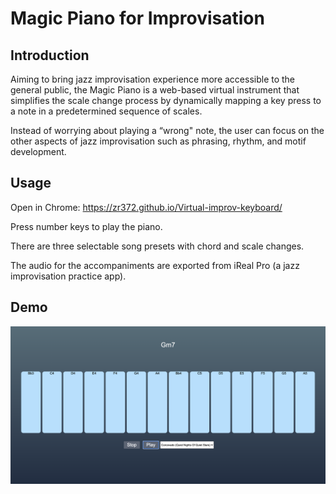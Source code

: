 # Magic Piano for Improvisation


## Introduction

Aiming to bring jazz improvisation experience more accessible to the general public, the Magic Piano is a web-based virtual instrument that simplifies the scale change process by dynamically mapping a key press to a note in a predetermined sequence of scales.

Instead of worrying about playing a “wrong" note, the user can focus on the other aspects of jazz improvisation such as phrasing, rhythm, and motif development.

## Usage
Open in Chrome:  https://zr372.github.io/Virtual-improv-keyboard/

Press number keys to play the piano.

There are three selectable song presets with chord and scale changes.

The audio for the accompaniments are exported from iReal Pro (a jazz improvisation practice app).

## Demo

![alt text][logo]

[logo]: demo/ScreenShot.png
